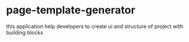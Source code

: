 # page-template-generator
this application help developers to create ui and structure of project with building blocks
